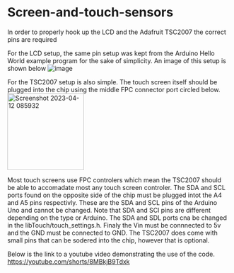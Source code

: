 # Screen-and-touch-sensors

In order to properly hook up the LCD and the Adafruit TSC2007 the correct pins are required

For the LCD setup, the same pin setup was kept from the Arduino Hello World example program for the sake of simplicity. An image of this setup is shown below
![image](https://user-images.githubusercontent.com/123525432/231464135-824529f8-7560-4c6d-8928-f1d041b8f095.png)

For the TSC2007 setup is also simple. The touch screen itself should be plugged into the chip using the middle FPC connector port circled below.
<img width="173" alt="Screenshot 2023-04-12 085932" src="https://user-images.githubusercontent.com/123525432/231465104-8c2f3345-d49d-481d-85e9-d0088bcb56cb.png">

Most touch screens use FPC controlers which mean the TSC2007 should be able to accomadate most any touch screen controler. The SDA and SCL ports found on the opposite side of the chip must be plugged intot the A4 and A5 pins respectivly. These are the SDA and SCL pins of the Arduino Uno and cannot be changed. Note that SDA and SCl pins are different depending on the type or Arduino. The SDA and SDL ports cna be changed in the libTouch/touch_settings.h. Finaly the Vin must be connnected to 5v and the GND must be connected to GND. The TSC2007 does come with small pins that can be sodered into the chip, however that is optional.

Below is the link to a youtube video demonstrating the use of the code.
https://youtube.com/shorts/8MBkjB9Tdxk
